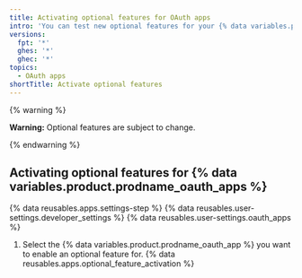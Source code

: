 ```yaml
---
title: Activating optional features for OAuth apps
intro: 'You can test new optional features for your {% data variables.product.prodname_oauth_apps %}.'
versions:
  fpt: '*'
  ghes: '*'
  ghec: '*'
topics:
  - OAuth apps
shortTitle: Activate optional features
---
```

{% warning %}

**Warning:**  Optional features are subject to change.

{% endwarning %}

## Activating optional features for {% data variables.product.prodname_oauth_apps %}

{% data reusables.apps.settings-step %}
{% data reusables.user-settings.developer_settings %}
{% data reusables.user-settings.oauth_apps %}
1. Select the {% data variables.product.prodname_oauth_app %} you want to enable an optional feature for.
{% data reusables.apps.optional_feature_activation %}
